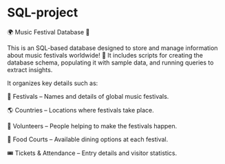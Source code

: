 # SQL-project
🌍 Music Festival Database 🎵

This is an SQL-based database designed to store and manage information about music festivals worldwide! 🎤
It includes scripts for creating the database schema, populating it with sample data, and running queries to extract insights.

It organizes key details such as:

🎪 Festivals – Names and details of global music festivals.

🌎 Countries – Locations where festivals take place.

👐 Volunteers – People helping to make the festivals happen.

🍔 Food Courts – Available dining options at each festival.

🎟 Tickets & Attendance – Entry details and visitor statistics.
